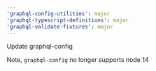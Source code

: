 ```yaml
---
'graphql-config-utilities': major
'graphql-typescript-definitions': major
'graphql-validate-fixtures': major
---
```


Update graphql-config

Note, `graphql-config` no longer supports node 14
